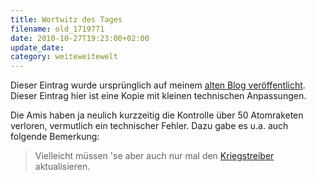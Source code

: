 ```yaml
---
title: Wortwitz des Tages
filename: old_1719771
date: 2010-10-27T19:23:00+02:00
update_date:
category: weiteweitewelt
---
```

Dieser Eintrag wurde ursprünglich auf meinem [alten Blog veröffentlicht](https://stu.blogger.de/stories/1719771/). Dieser Eintrag hier ist eine Kopie mit kleinen technischen Anpassungen.

Die Amis haben ja neulich kurzzeitig die Kontrolle über 50 Atomraketen verloren, vermutlich ein technischer Fehler.
Dazu gabe es u.a. auch folgende Bemerkung:

> Vielleicht müssen 'se aber auch nur mal den [Kriegstreiber](http://tvtropes.org/pmwiki/pmwiki.php/Main/IncrediblyLamePun) aktualisieren.
